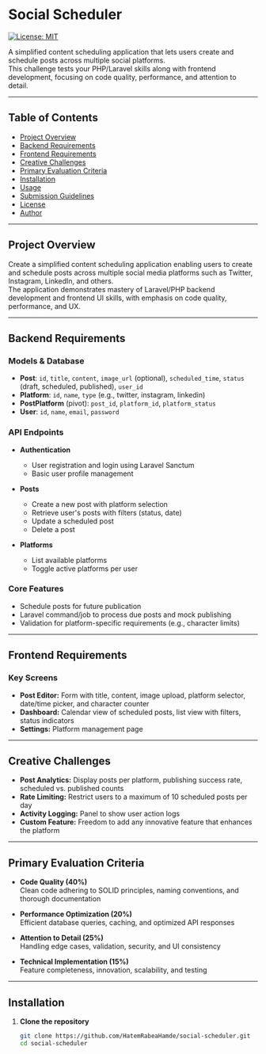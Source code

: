 # Social Scheduler

[![License: MIT](https://img.shields.io/badge/License-MIT-yellow.svg)](LICENSE)

A simplified content scheduling application that lets users create and schedule posts across multiple social platforms.  
This challenge tests your PHP/Laravel skills along with frontend development, focusing on code quality, performance, and attention to detail.

---

## Table of Contents

- [Project Overview](#project-overview)
- [Backend Requirements](#backend-requirements)
- [Frontend Requirements](#frontend-requirements)
- [Creative Challenges](#creative-challenges)
- [Primary Evaluation Criteria](#primary-evaluation-criteria)
- [Installation](#installation)
- [Usage](#usage)
- [Submission Guidelines](#submission-guidelines)
- [License](#license)
- [Author](#author)

---

## Project Overview

Create a simplified content scheduling application enabling users to create and schedule posts across multiple social media platforms such as Twitter, Instagram, LinkedIn, and others.  
The application demonstrates mastery of Laravel/PHP backend development and frontend UI skills, with emphasis on code quality, performance, and UX.

---

## Backend Requirements

### Models & Database

- **Post**: `id`, `title`, `content`, `image_url` (optional), `scheduled_time`, `status` (draft, scheduled, published), `user_id`
- **Platform**: `id`, `name`, `type` (e.g., twitter, instagram, linkedin)
- **PostPlatform** (pivot): `post_id`, `platform_id`, `platform_status`
- **User**: `id`, `name`, `email`, `password`

### API Endpoints

- **Authentication**
  - User registration and login using Laravel Sanctum
  - Basic user profile management

- **Posts**
  - Create a new post with platform selection
  - Retrieve user's posts with filters (status, date)
  - Update a scheduled post
  - Delete a post

- **Platforms**
  - List available platforms
  - Toggle active platforms per user

### Core Features

- Schedule posts for future publication
- Laravel command/job to process due posts and mock publishing
- Validation for platform-specific requirements (e.g., character limits)

---

## Frontend Requirements

### Key Screens

- **Post Editor:** Form with title, content, image upload, platform selector, date/time picker, and character counter
- **Dashboard:** Calendar view of scheduled posts, list view with filters, status indicators
- **Settings:** Platform management page

---

## Creative Challenges

- **Post Analytics:** Display posts per platform, publishing success rate, scheduled vs. published counts
- **Rate Limiting:** Restrict users to a maximum of 10 scheduled posts per day
- **Activity Logging:** Panel to show user action logs
- **Custom Feature:** Freedom to add any innovative feature that enhances the platform

---

## Primary Evaluation Criteria

- **Code Quality (40%)**  
  Clean code adhering to SOLID principles, naming conventions, and thorough documentation

- **Performance Optimization (20%)**  
  Efficient database queries, caching, and optimized API responses

- **Attention to Detail (25%)**  
  Handling edge cases, validation, security, and UI consistency

- **Technical Implementation (15%)**  
  Feature completeness, innovation, scalability, and testing

---

## Installation

1. **Clone the repository**

   ```bash
   git clone https://github.com/HatemRabeaHamde/social-scheduler.git
   cd social-scheduler
